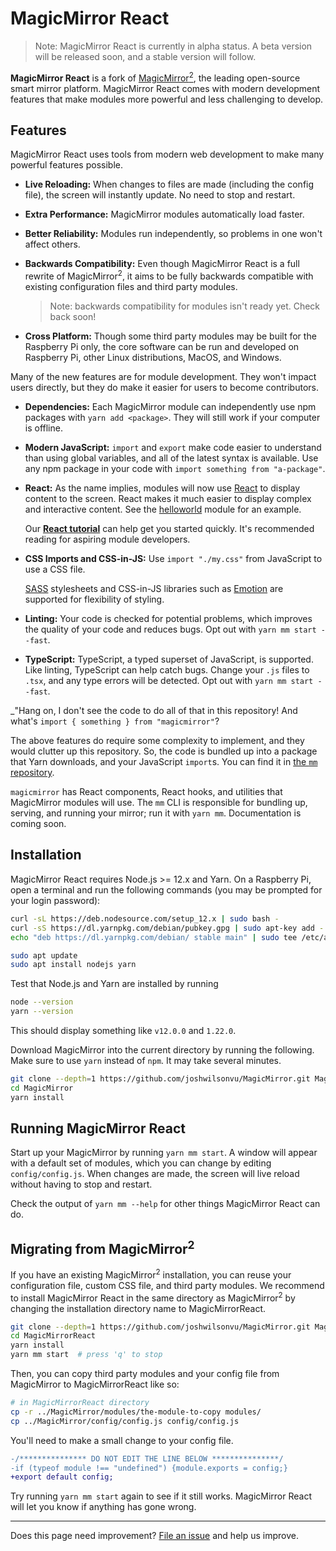 # MagicMirror React

> Note: MagicMirror React is currently in alpha status.
> A beta version will be released soon, and a stable version
> will follow.

**MagicMirror React** is a fork of
[MagicMirror<sup>2</sup>](https://github.com/MichMich/MagicMirror),
the leading open-source smart mirror platform. MagicMirror React comes
with modern development features that make modules more powerful
and less challenging to develop.

## Features

MagicMirror React uses tools from modern web development to
make many powerful features possible.

- **Live Reloading:** When changes to files are made (including the
  config file), the screen will instantly update. No need to stop
  and restart.

- **Extra Performance:** MagicMirror modules automatically load faster.

- **Better Reliability:** Modules run independently, so
  problems in one won't affect others.

- **Backwards Compatibility:** Even though MagicMirror React is a
  full rewrite of MagicMirror<sup>2</sup>, it aims to be fully
  backwards compatible with existing configuration files
  and third party modules.

  > Note: backwards compatibility for modules isn't ready yet. Check back
  > soon!

- **Cross Platform:** Though some third party modules may be built
  for the Raspberry Pi only, the core software can be run and developed
  on Raspberry Pi, other Linux distributions, MacOS, and Windows.

Many of the new features are for module development. They won't impact
users directly, but they do make it easier for users to become contributors.

- **Dependencies:** Each MagicMirror module can independently use npm
  packages with `yarn add <package>`. They will still work if your computer
  is offline.

- **Modern JavaScript:** `import` and `export` make code easier to understand
  than using global variables, and all of the latest syntax is available.
  Use any npm package in your code with `import something from "a-package"`.

* **React:** As the name implies, modules will now use
  [React](https://reactjs.org/) to display content to the screen. React
  makes it much easier to display complex and interactive content. See
  the [helloworld](./modules/default/helloworld/helloworld.js) module
  for an example.

  Our [**React tutorial**](./docs/react.md) can help get you started
  quickly. It's recommended reading for aspiring module developers.

* **CSS Imports and CSS-in-JS:** Use `import "./my.css"` from JavaScript
  to use a CSS file.

  [SASS](https://sass-lang.com/) stylesheets and CSS-in-JS libraries such as
  [Emotion](https://emotion.sh) are supported for flexibility of styling.

* **Linting:** Your code is checked for potential problems, which improves
  the quality of your code and reduces bugs. Opt out with `yarn mm start --fast`.

* **TypeScript:** TypeScript, a typed superset of JavaScript,
  is supported. Like linting, TypeScript can help catch bugs. Change your
  `.js` files to `.tsx`, and any type errors will be detected. Opt out with `yarn mm start --fast`.

_"Hang on, I don't see the code to do all of that in this repository!
And what's `import { something } from "magicmirror"`?

The above features do require some complexity to implement, and they would
clutter up this repository. So, the code is bundled up into a package
that Yarn downloads, and your JavaScript `import`s. You can find it in
[the `mm` repository](https://github.com/joshwilsonvu/mm/tree/master/packages).

`magicmirror` has React components, React hooks, and utilities that MagicMirror
modules will use. The `mm` CLI is responsible for bundling up, serving, and
running your mirror; run it with `yarn mm`. Documentation is coming soon.

## Installation

MagicMirror React requires Node.js >= 12.x and Yarn. On a Raspberry Pi,
open a terminal and run the following commands (you may be prompted
for your login password):

```sh
curl -sL https://deb.nodesource.com/setup_12.x | sudo bash -
curl -sS https://dl.yarnpkg.com/debian/pubkey.gpg | sudo apt-key add -
echo "deb https://dl.yarnpkg.com/debian/ stable main" | sudo tee /etc/apt/sources.list.d/yarn.list

sudo apt update
sudo apt install nodejs yarn
```

Test that Node.js and Yarn are installed by running

```sh
node --version
yarn --version
```

This should display something like `v12.0.0` and `1.22.0`.

Download MagicMirror into the current directory by running the following.
Make sure to use `yarn` instead of `npm`. It may take several minutes.

```sh
git clone --depth=1 https://github.com/joshwilsonvu/MagicMirror.git MagicMirror
cd MagicMirror
yarn install
```

## Running MagicMirror React

Start up your MagicMirror by running `yarn mm start`. A window will
appear with a default set of modules, which you can change by editing
`config/config.js`. When changes are made, the screen will live reload
without having to stop and restart.

Check the output of `yarn mm --help` for other things MagicMirror React
can do.

## Migrating from MagicMirror<sup>2</sup>

If you have an existing MagicMirror<sup>2</sup> installation, you can reuse
your configuration file, custom CSS file, and third party modules. We recommend
to install MagicMirror React in the same directory as MagicMirror<sup>2</sup>
by changing the installation directory name to MagicMirrorReact.

```sh
git clone --depth=1 https://github.com/joshwilsonvu/MagicMirror.git MagicMirrorReact
cd MagicMirrorReact
yarn install
yarn mm start  # press 'q' to stop
```

Then, you can copy third party modules and your config file from MagicMirror
to MagicMirrorReact like so:

```sh
# in MagicMirrorReact directory
cp -r ../MagicMirror/modules/the-module-to-copy modules/
cp ../MagicMirror/config/config.js config/config.js
```

You'll need to make a small change to your config file.

```diff
-/*************** DO NOT EDIT THE LINE BELOW ***************/
-if (typeof module !== "undefined") {module.exports = config;}
+export default config;
```

Try running `yarn mm start` again to see if it still works. MagicMirror
React will let you know if anything has gone wrong.

---

Does this page need improvement? [File an issue](https://github.com/joshwilsonvu/MagicMirror/issues/new)
and help us improve.
